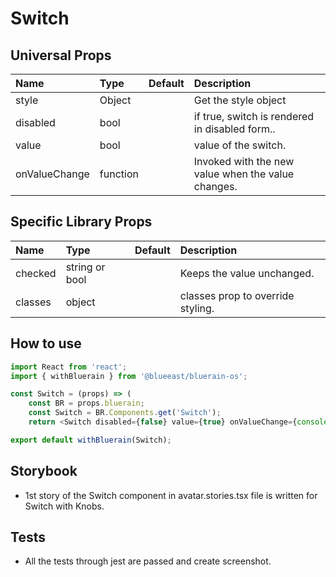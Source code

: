 # Switch

## Universal Props

| Name | Type | Default | Description |
|:-----|:-----|:--------|:------------|
| style | Object |  | Get the style object |
| disabled | bool | | if true, switch is rendered in disabled form.. |
| value | bool | | value of the switch. |
| onValueChange | function | | Invoked with the new value when the value changes. |

## Specific Library Props

| Name | Type | Default | Description |
|:-----|:-----|:--------|:------------|
| checked | string or bool |  | Keeps the value unchanged. |
| classes | object | | classes prop to override styling. |
## How to use

```JavaScript
import React from 'react';
import { withBluerain } from '@blueeast/bluerain-os';

const Switch = (props) => (
    const BR = props.bluerain;
    const Switch = BR.Components.get('Switch');
    return <Switch disabled={false} value={true} onValueChange={console.log('Value is changed!')} />;

export default withBluerain(Switch);
```

## Storybook

- 1st story of the Switch component in avatar.stories.tsx file is written for Switch with Knobs.

## Tests

- All the tests through jest are passed and create screenshot.